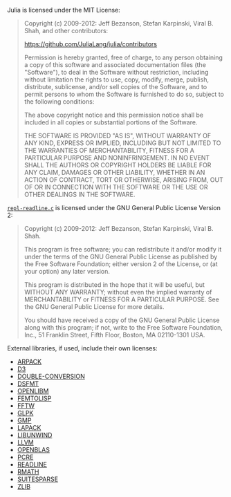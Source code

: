Julia is licensed under the MIT License:

> Copyright (c) 2009-2012: Jeff Bezanson, Stefan Karpinski, Viral B. Shah, 
> and other contributors:
> 
> https://github.com/JuliaLang/julia/contributors
> 
> Permission is hereby granted, free of charge, to any person obtaining
> a copy of this software and associated documentation files (the
> "Software"), to deal in the Software without restriction, including
> without limitation the rights to use, copy, modify, merge, publish,
> distribute, sublicense, and/or sell copies of the Software, and to
> permit persons to whom the Software is furnished to do so, subject to
> the following conditions:
> 
> The above copyright notice and this permission notice shall be
> included in all copies or substantial portions of the Software.
> 
> THE SOFTWARE IS PROVIDED "AS IS", WITHOUT WARRANTY OF ANY KIND,
> EXPRESS OR IMPLIED, INCLUDING BUT NOT LIMITED TO THE WARRANTIES OF
> MERCHANTABILITY, FITNESS FOR A PARTICULAR PURPOSE AND
> NONINFRINGEMENT. IN NO EVENT SHALL THE AUTHORS OR COPYRIGHT HOLDERS BE
> LIABLE FOR ANY CLAIM, DAMAGES OR OTHER LIABILITY, WHETHER IN AN ACTION
> OF CONTRACT, TORT OR OTHERWISE, ARISING FROM, OUT OF OR IN CONNECTION
> WITH THE SOFTWARE OR THE USE OR OTHER DEALINGS IN THE SOFTWARE.

[`repl-readline.c`](https://github.com/JuliaLang/julia/blob/master/ui/repl-readline.c)
is licensed under the GNU General Public License Version 2:

> Copyright (c) 2009-2012: Jeff Bezanson, Stefan Karpinski, Viral B. Shah.
> 
> This program is free software; you can redistribute it and/or modify
> it under the terms of the GNU General Public License as published by
> the Free Software Foundation; either version 2 of the License, or
> (at your option) any later version.
> 
> This program is distributed in the hope that it will be useful,
> but WITHOUT ANY WARRANTY; without even the implied warranty of
> MERCHANTABILITY or FITNESS FOR A PARTICULAR PURPOSE.  See the
> GNU General Public License for more details.
> 
> You should have received a copy of the GNU General Public License along
> with this program; if not, write to the Free Software Foundation, Inc.,
> 51 Franklin Street, Fifth Floor, Boston, MA 02110-1301 USA.

External libraries, if used, include their own licenses:

- [ARPACK](http://www.caam.rice.edu/software/ARPACK/RiceBSD.txt#LICENSE)
- [D3](https://github.com/mbostock/d3/raw/master/LICENSE)
- [DOUBLE-CONVERSION](https://code.google.com/p/double-conversion/)
- [DSFMT](http://www.math.sci.hiroshima-u.ac.jp/~m-mat/MT/SFMT/LICENSE.txt)
- [OPENLIBM](https://github.com/JuliaLang/openlibm/blob/master/LICENSE.md)
- [FEMTOLISP](https://github.com/JeffBezanson/femtolisp)
- [FFTW](http://fftw.org/doc/License-and-Copyright.html)
- [GLPK](http://www.gnu.org/software/glpk)
- [GMP](http://gmplib.org/manual/Copying.html#Copying)
- [LAPACK](http://netlib.org/lapack/LICENSE.txt)
- [LIBUNWIND](http://git.savannah.gnu.org/gitweb/?p=libunwind.git;a=blob_plain;f=LICENSE;hb=master)
- [LLVM](http://llvm.org/releases/3.0/LICENSE.TXT)
- [OPENBLAS](https://raw.github.com/xianyi/OpenBLAS/master/LICENSE)
- [PCRE](http://www.pcre.org/licence.txt)
- [READLINE](http://cnswww.cns.cwru.edu/php/chet/readline/rltop.html)
- [RMATH](http://www.r-project.org/Licenses/)
- [SUITESPARSE](http://www.cise.ufl.edu/research/sparse/SuiteSparse/current/SuiteSparse/)
- [ZLIB](http://zlib.net/zlib_license.html)
